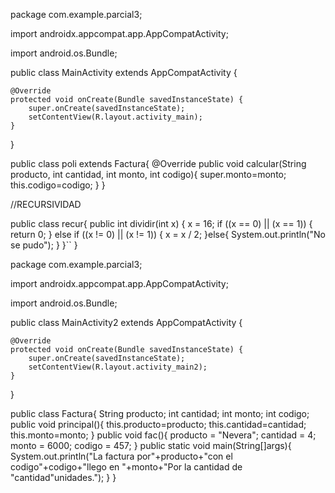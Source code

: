 package com.example.parcial3;

import androidx.appcompat.app.AppCompatActivity;

import android.os.Bundle;

public class MainActivity extends AppCompatActivity {

    @Override
    protected void onCreate(Bundle savedInstanceState) {
        super.onCreate(savedInstanceState);
        setContentView(R.layout.activity_main);
    }
}


public class poli extends Factura{
    @Override
    public void calcular(String producto, int cantidad, int monto, int codigo){
        super.monto=monto;
        this.codigo=codigo;
    }
}



//RECURSIVIDAD

public class recur{
    public int dividir(int x) {
        x = 16;
        if ((x == 0) || (x == 1)) {
            return 0;
        } else if ((x != 0) || (x != 1)) {
        x = x / 2;
    }else{
        System.out.println("No se pudo");
    }
}``
}










package com.example.parcial3;

import androidx.appcompat.app.AppCompatActivity;

import android.os.Bundle;

public class MainActivity2 extends AppCompatActivity {



    @Override
    protected void onCreate(Bundle savedInstanceState) {
        super.onCreate(savedInstanceState);
        setContentView(R.layout.activity_main2);
    }
}

public class Factura{
    String producto;
    int cantidad;
    int monto;
    int codigo;
    public void principal(){
        this.producto=producto;
        this.cantidad=cantidad;
        this.monto=monto;
    }
    public void fac(){
        producto = "Nevera";
        cantidad = 4;
        monto = 6000;
        codigo = 457;
    }
    public static void main(String[]args){
        System.out.println("La factura por"+producto+"con el codigo"+codigo+"llego en "+monto+"Por la cantidad de "cantidad"unidades.");
    }
}














